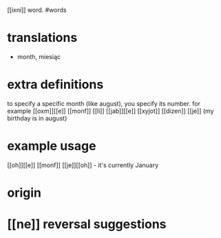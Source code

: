 [[ixni]] word.
#words
# translations
- month, miesiąc
# extra definitions
to specify a specific month (like august), you specify its number. for example [[oxm]][[e]] [[monf]] [[li]] [[jab]][[e]] [[xyjot]] [[dizen]] [[je]] (my birthday is in august)
# example usage
[[oh]][[e]] [[monf]] [[je]][[oh]] - it's currently January
# origin

# [[ne]] reversal suggestions 